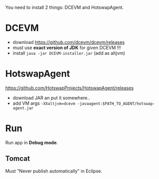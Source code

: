 
You need to install 2 things: DCEVM and HotswapAgent.

# DCEVM
- download https://github.com/dcevm/dcevm/releases 
- must use **exact version of JDK** for given DCEVM !!!
- install `java -jar DCEVM-installer.jar` (add as altjvm)

# HotswapAgent
https://github.com/HotswapProjects/HotswapAgent/releases
- download JAR an put it somewhere..
- add VM args `-XXaltjvm=dcevm -javaagent:$PATH_TO_AGENT/hotswap-agent.jar`

# Run
Run app in **Debug mode**.


## Tomcat
Must "Never publish automatically" in Eclipse.
